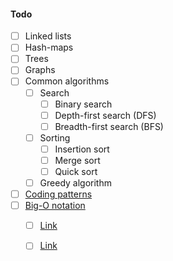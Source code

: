 #### Todo
- [ ] Linked lists
- [ ] Hash-maps
- [ ] Trees
- [ ] Graphs
- [ ] Common algorithms
    - [ ] Search
        - [ ] Binary search
        - [ ] Depth-first search (DFS)
        - [ ] Breadth-first search (BFS)
    - [ ] Sorting
        - [ ] Insertion sort
        - [ ] Merge sort
        - [ ] Quick sort
    - [ ] Greedy algorithm
- [ ] [Coding patterns](https://levelup.gitconnected.com/dont-just-leetcode-follow-the-coding-patterns-instead-4beb6a197fdb)
- [ ] [Big-O notation]([https://www.baeldung.com/cs/big-oh-asymptotic-complexity](https://www.baeldung.com/cs/big-oh-asymptotic-complexity))
    - [ ] [Link](https://www.simplilearn.com/big-o-notation-in-data-structure-article#:~:text=For%20example%3A,-O(1)%20represents&text=O(n)%20represents%20linear%20time,exponentially%20with%20the%20input%20size.)
    - [ ] [Link](https://developerinsider.co/big-o-notation-explained-with-examples/)

